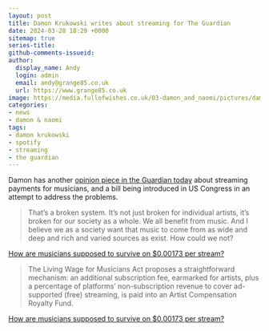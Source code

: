 ```yaml
---
layout: post
title: Damon Krukowski writes about streaming for The Guardian
date: 2024-03-28 18:29 +0000
sitemap: true
series-title:
github-comments-issueid:
author:
  display_name: Andy
  login: admin
  email: andy@grange85.co.uk
  url: https://www.grange85.co.uk
image: https://media.fullofwishes.co.uk/03-damon_and_naomi/pictures/damon-krukowski-the-new-analog.jpg
categories:
- news
- damon & naomi
tags:
- damon krukowski
- spotify
- streaming
- the guardian
---
```

Damon has another [opinion piece in the Guardian today](https://www.theguardian.com/commentisfree/2024/mar/28/new-law-how-musicians-make-money-streaming) about streaming payments for musicians, and a bill being introduced in US Congress in an attempt to address the problems.

<blockquote>
That’s a broken system. It’s not just broken for individual artists, it’s broken for our society as a whole. We all benefit from music. And I believe we as a society want that music to come from as wide and deep and rich and varied sources as exist. How could we not?
</blockquote>
<p class="caption"><a href="https://www.theguardian.com/commentisfree/2024/mar/28/new-law-how-musicians-make-money-streaming">How are musicians supposed to survive on $0.00173 per stream?</a></p>

<blockquote>
The Living Wage for Musicians Act proposes a straightforward mechanism: an additional subscription fee, earmarked for artists, plus a percentage of platforms’ non-subscription revenue to cover ad-supported (free) streaming, is paid into an Artist Compensation Royalty Fund.
</blockquote>
<p class="caption"><a href="https://www.theguardian.com/commentisfree/2024/mar/28/new-law-how-musicians-make-money-streaming">How are musicians supposed to survive on $0.00173 per stream?</a></p>
